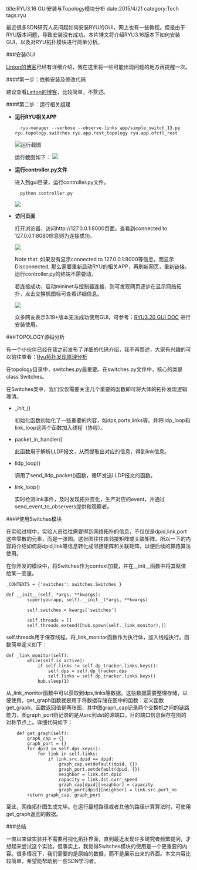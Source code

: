 title:RYU3.16 GUI安装与Topology模块分析
date:2015/4/21
category:Tech
tags:ryu


最近很多SDN研究人员问起如何安装RYU的GUI，网上也有一些教程。但是由于RYU版本问题，导致安装没有成功。本片博文将介绍RYU3.16版本下如何安装GUI，以及对RYU拓扑模块进行简单分析。


###安装GUI

[Linton的博客](http://linton.tw/2014/02/11/note-how-to-set-up-ryu-controller-with-gui-component/)已经有详细介绍，我在这里将一些可能出现问题的地方再提醒一次。

####第一步：依赖安装及修改代码

建议查看[Linton的博客](http://linton.tw/2014/02/11/note-how-to-set-up-ryu-controller-with-gui-component/)，比较简单，不赘述。


####第二步：运行相关组建

* **运行RYU相关APP**

		ryu-manager --verbose --observe-links app/simple_switch_13.py ryu.topology.switches ryu.app.rest_topology ryu.app.ofctl_rest
	
	![运行截图](http://ww2.sinaimg.cn/mw690/7f593341jw1erdi3oujndj20k60co75c.jpg)

	运行截图如下：
	![](http://ww2.sinaimg.cn/mw690/7f593341jw1erdi90ztcij20jx0cqqa0.jpg)

* **运行controller.py文件**

	进入到gui目录，运行controller.py文件。

		python controller.py

	![](http://ww1.sinaimg.cn/mw690/7f593341jw1erdi91ct7ej20mh0im12r.jpg)


* **访问页面**

	打开浏览器，访问http://127.0.0.1:8000页面。查看到connected to 127.0.0.1:8080信息则为连接成功。

	![](http://ww3.sinaimg.cn/mw690/7f593341jw1erdi91p3wbj20md07kab5.jpg)

	Note that: 如果没有显示connected to 127.0.0.1:8000等信息，而显示Disconnected, 那么需要重新启动RYU的相关APP，再刷新网页，重新链接。运行controller.py的终端不需要动。

	若连接成功，启动mininet与控制器连接，则可发现网页逐步在显示网络拓扑，点击交换机图标可查看详细信息。

	![](http://ww2.sinaimg.cn/mw690/7f593341jw1erdi923lypj20mb0hy0wf.jpg)

	众多网友表示3.19+版本无法成功使用GUI，可参考：[RYU3.20 GUI DOC](http://ryu.readthedocs.org/en/latest/gui.html) 进行安装使用。

###TOPOLOGY源码分析

有一个小伙伴已经在我之前发布了详细的代码介绍，我不再赘述，大家有兴趣的可以前往查看：[Ryu拓扑发现原理分析](http://blog.csdn.net/sdnexplorer/article/details/44940907)

在topology目录中，switches.py最重要。在switches.py文件中，核心的类是class Switches。

在Switches类中，我们仅仅需要关注几个重要的函数即可将大体的拓扑发现逻辑理清。

* \__init__()
 	
	初始化函数初始化了一些重要的内容，如dps,ports,links等。并将lldp\_loop和link\_loop这两个函数加入线程（协程）。

* packet\_in_handler()

	此函数用于解析LLDP报文，从而提取出对应的信息，得到link信息。

* lldp\_loop()

	调用了send\_lldp_packet()函数，循环发送LLDP报文的函数。 

* link\_loop()

	实时检测link事件，及时发现拓扑变化，生产对应的event，并通过send\_event_to_observers提供和观察者。


####使用Switches模块

在实验过程中，实验人员往往需要得到网络拓扑的信息，不仅仅是dpid,link,port这些零散的元素，而是一张图。这张图往往由邻接矩阵或关联矩阵。所以一下的内容将介绍如何将dpid,link等信息转化成邻接矩阵和关联矩阵，以便后续的算路算法使用。

在你开发的模块中，将Switches作为context加载，并在\__init__函数中将其赋值给某一变量。

	_CONTEXTS = {'switches': switches.Switches }

	def __init__(self, *args, **kwargs):
	        super(yourapp, self).__init__(*args, **kwargs)

        	self.switches = kwargs['switches']

        	self.threads = []
        	self.threads.extend([hub.spawn(self._link_monitor),])

self.threads用于保存线程。将\_link_monitor函数作为执行体，加入线程执行。函数简单定义如下：

	def _link_monitor(self):
        	while(self.is_active):
	            if self.links != self.dp_tracker.links.keys():
        	        self.dps = self.dp_tracker.dps
                	self.links = self.dp_tracker.links.keys()
	            hub.sleep(1)

从\_link_monitor函数中可以获取到dps,links等数据。这些数据需要整理存储，以便使用，get\_graph函数就是用于将数据存储在图中的函数：定义函数get_graph，函数返回值是两张图，其中图graph\_cap记录两个交换机之间的链路能力，图graph\_port则记录的是从src到dst的源端口，目的端口信息保存在图的对称节点上。详细代码如下：

	    def get_graph(self):
	        graph_cap = {}
	        graph_port = {}
	        for dpid in self.dps.keys():
	            for link in self.links:
	                if link.src.dpid == dpid:
	                    graph_cap.setdefault(dpid, {})
	                    graph_port.setdefault(dpid, {})
	                    neighbor = link.dst.dpid
	                    capacity = link.dst.curr_speed
	                    graph_cap[dpid][neighbor] = capacity
	                    graph_port[dpid][neighbor] = link.src.port_no
	        return graph_cap, graph_port

至此，网络拓扑图生成完毕。在运行最短路径或者其他的路径计算算法时，可使用get\_graph返回的数据。

###总结

一直以来做实验并不需要可视化拓扑界面，直到最近发现许多研究者频繁提问，才想起来尝试这个实验。但事实上，我觉得Switches模块的使用是一个更重要的内容。很多情况下，我们需要的是原始的数据，而不是展示出来的界面。本文内容比较简单，希望能帮助到一些SDN学习者。



	
















































